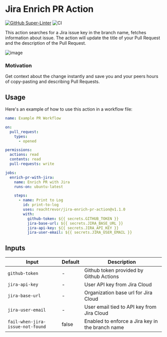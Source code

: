 # Jira Enrich PR Action

[![GitHub Super-Linter](https://github.com/actions/hello-world-javascript-action/actions/workflows/linter.yml/badge.svg)](https://github.com/super-linter/super-linter)
![CI](https://github.com/actions/hello-world-javascript-action/actions/workflows/ci.yml/badge.svg)

This action searches for a Jira issue key in the branch name, fetches information about issue. The action will update the title of your Pull Request and the description of the Pull Request.

![image](https://github.com/user-attachments/assets/38493ab3-1afb-4c9f-85cb-9b116e13f9cb)

### Motivation

Get context about the change instantly and save you and your peers hours of copy-pasting and describing Pull Requests. 

## Usage

Here's an example of how to use this action in a workflow file:

```yaml
name: Example PR Workflow

on:
  pull_request:
    types:
      - opened

permissions:
  actions: read
  contents: read
  pull-requests: write

jobs:
  enrich-pr-with-jira:
    name: Enrich PR with Jira
    runs-on: ubuntu-latest

    steps:
      - name: Print to Log
        id: print-to-log
        uses: reachtrevor/jira-enrich-pr-action@v1.1.0
        with:
          github-token: ${{ secrets.GITHUB_TOKEN }}
          jira-base-url: ${{ secrets.JIRA_BASE_URL }}
          jira-api-key: ${{ secrets.JIRA_API_KEY }}
          jira-user-email: ${{ secrets.JIRA_USER_EMAIL }}
```

## Inputs

| Input        | Default | Description                     |
| ----------------- | ------- | --------------------------------------- |
| `github-token`    | -    | Github token provided by Github Actions |
| `jira-api-key`    | -    | User API key from Jira Cloud |
| `jira-base-url`   | -    | Organization base url for Jira Cloud |
| `jira-user-email` | -    | User email tied to API key from Jira Cloud |
| `fail-when-jira-issue-not-found` | false | Enabled to enforce a Jira key in the branch name |

